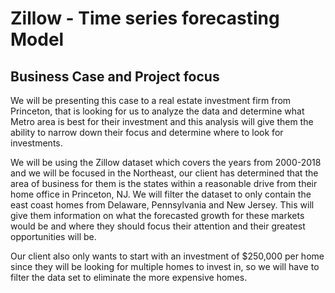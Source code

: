 # Zillow - Time series forecasting Model

## Business Case and Project focus
We will be presenting this case to a real estate investment firm from Princeton, that is looking for us to analyze the data and determine what Metro area is best for their investment and this analysis will give them the ability to narrow down their focus and determine where to look for investments.

We will be using the Zillow dataset which covers the years from 2000-2018 and we will be focused in the Northeast, our client has determined that the area of business for them is the states within a reasonable drive from their home office in Princeton, NJ.  We will filter the dataset to only contain the east coast homes from Delaware, Pennsylvania and New Jersey.  This will give them information on what the forecasted growth for these markets would be and where they should focus their attention and their greatest opportunities will be.

Our client also only wants to start with an investment of $250,000 per home since they will be looking for multiple homes to invest in, so we will have to filter the data set to eliminate the more expensive homes.

